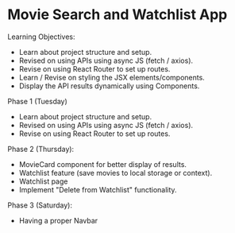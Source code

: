 # Movie Search and Watchlist App

Learning Objectives:
- Learn about project structure and setup.
- Revised on using APIs using async JS (fetch / axios).
- Revise on using React Router to set up routes.
- Learn / Revise on styling the JSX elements/components.
- Display the API results dynamically using Components.

Phase 1 (Tuesday)
- Learn about project structure and setup.
- Revised on using APIs using async JS (fetch / axios).
- Revise on using React Router to set up routes.

Phase 2 (Thursday):
- MovieCard component for better display of results.
- Watchlist feature (save movies to local storage or context).
- Watchlist page
- Implement "Delete from Watchlist" functionality.

Phase 3 (Saturday):
- Having a proper Navbar